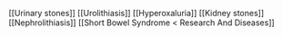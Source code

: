 [[Urinary stones]]
[[Urolithiasis]]
[[Hyperoxaluria]]
[[Kidney stones]]
[[Nephrolithiasis]]
[[Short Bowel Syndrome < Research And Diseases]]
